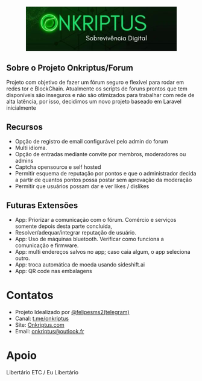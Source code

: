 <p align="center"><a href="https://github.com/onkriptus/onkriptus" target="_blank"><img src="https://raw.githubusercontent.com/onkriptus/forum/main/public/img/onkriptus-logo.jpg" width="400" alt="Onkriptus Logo"></a></p>

<!-- <p  align="center">
<a href="https://github.com/laravel/framework/actions"><img src="https://github.com/laravel/framework/workflows/tests/badge.svg" alt="Build Status"></a>
<a href="https://packagist.org/packages/laravel/framework"><img src="https://img.shields.io/packagist/dt/laravel/framework" alt="Total Downloads"></a>
<a href="https://packagist.org/packages/laravel/framework"><img src="https://img.shields.io/packagist/v/laravel/framework" alt="Latest Stable Version"></a>
<a href="https://packagist.org/packages/laravel/framework"><img src="https://img.shields.io/packagist/l/laravel/framework" alt="License"></a>
</p> -->

## Sobre o Projeto Onkriptus/Forum

Projeto com objetivo de fazer um fórum seguro e flexível para rodar em redes tor e BlockChain. Atualmente os scripts de foruns prontos que tem disponíveis são inseguros e não são otimizados para trabalhar com rede de alta latência, por isso, decidimos um novo projeto baseado em Laravel inicialmente


## Recursos 

<!-- - [Framework Laravel](https://laravel.com/) -->
- Opção de registro de email configurável pelo admin do forum
- Multi idioma. 
- Opção de entradas mediante convite por membros, moderadores ou admins 
- Captcha opensource e self hosted
- Permitir esquema de reputação por pontos e que o administrador decida a partir de quantos pontos possa postar sem aprovação da moderação
- Permitir que usuários possam dar e ver likes / dislikes
<!-- - Database agnostic [schema migrations](https://laravel.com/docs/migrations).
- [Robust background job processing](https://laravel.com/docs/queues).
- [Real-time event broadcasting](https://laravel.com/docs/broadcasting).

Laravel is accessible, powerful, and provides tools required for large, robust applications. -->

## Futuras Extensões

- App: Priorizar a comunicação com o fórum. Comércio e serviços somente depois desta   parte concluída,
- Resolver/adequar/integrar reputação de usuário.
- App: Uso de máquinas bluetooth. Verificar como funciona a comunicação e firmware.
- App: multi endereços salvos no app; caso caia algum, o app seleciona outro.
- App: troca automática de moeda usando sideshift.ai
- App: QR code nas embalagens

# Contatos

- Projeto Idealizado por <a href='https://t.me/felipesms2' target='blank'>@felipesms2(telegram)</a>
- Canal: <a href='https://t.me/felipesms2' target='blank'>t.me/onkriptus</a>
- Site: <a href='https://onkriptus.com' target='blank'>Onkriptus.com</a>
- Email: onkriptus@outlook.fr

# Apoio

Libertário ETC / Eu Libertário
